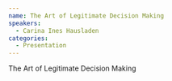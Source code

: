 ```yaml
--- 
name: The Art of Legitimate Decision Making
speakers: 
  - Carina Ines Hausladen
categories:
  - Presentation
---
```


The Art of Legitimate Decision Making
